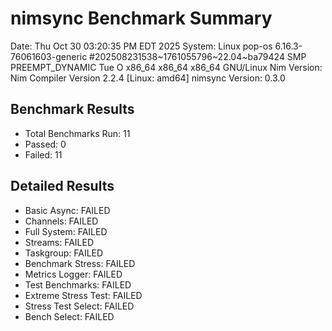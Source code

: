 # nimsync Benchmark Summary
Date: Thu Oct 30 03:20:35 PM EDT 2025
System: Linux pop-os 6.16.3-76061603-generic #202508231538~1761055796~22.04~ba79424 SMP PREEMPT_DYNAMIC Tue O x86_64 x86_64 x86_64 GNU/Linux
Nim Version: Nim Compiler Version 2.2.4 [Linux: amd64]
nimsync Version: 0.3.0

## Benchmark Results
- Total Benchmarks Run: 11
- Passed: 0
- Failed: 11

## Detailed Results
- Basic Async: FAILED
- Channels: FAILED
- Full System: FAILED
- Streams: FAILED
- Taskgroup: FAILED
- Benchmark Stress: FAILED
- Metrics Logger: FAILED
- Test Benchmarks: FAILED
- Extreme Stress Test: FAILED
- Stress Test Select: FAILED
- Bench Select: FAILED
